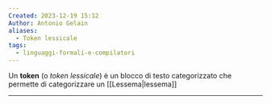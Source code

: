 ```yaml
---
Created: 2023-12-19 15:12
Author: Antonio Gelain
aliases:
  - Token lessicale
tags:
  - linguaggi-formali-e-compilatori
---
```


Un **token** (o *token lessicale*) è un blocco di testo categorizzato che permette di categorizzare un [[Lessema|lessema]]

---

